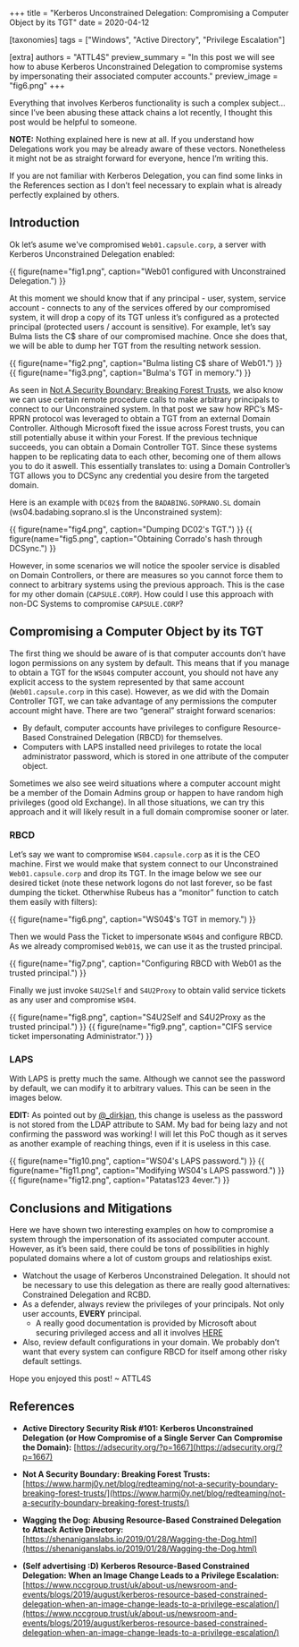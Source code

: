 +++
title = "Kerberos Unconstrained Delegation: Compromising a Computer Object by its TGT"
date = 2020-04-12

[taxonomies]
tags = ["Windows", "Active Directory", "Privilege Escalation"]

[extra]
authors = "ATTL4S"
preview_summary = "In this post we will see how to abuse Kerberos Unconstrained Delegation to compromise systems by impersonating their associated computer accounts."
preview_image = "fig6.png"
+++

Everything that involves Kerberos functionality is such a complex subject… since I’ve been abusing these attack chains a lot recently, I thought this post would be helpful to someone.

**NOTE:** Nothing explained here is new at all. If you understand how Delegations work you may be already aware of these vectors. Nonetheless it might not be as straight forward for everyone, hence I’m writing this.

If you are not familiar with Kerberos Delegation, you can find some links in the References section as I don’t feel necessary to explain what is already perfectly explained by others.


## Introduction

Ok let’s asume we've compromised `Web01.capsule.corp`, a server with Kerberos Unconstrained Delegation enabled:

{{ figure(name="fig1.png", caption="Web01 configured with Unconstrained Delegation.") }}

<!-- more -->

At this moment we should know that if any principal - user, system, service account - connects to any of the services offered by our compromised system, it will drop a copy of its TGT unless it’s configured as a protected principal (protected users / account is sensitive). 
For example, let’s say Bulma lists the C$ share of our compromised machine. Once she does that, we will be able to dump her TGT from the resulting network session.

{{ figure(name="fig2.png", caption="Bulma listing C$ share of Web01.") }}
{{ figure(name="fig3.png", caption="Bulma's TGT in memory.") }}

As seen in [Not A Security Boundary: Breaking Forest Trusts](https://www.harmj0y.net/blog/redteaming/not-a-security-boundary-breaking-forest-trusts/), we also know we can use certain remote procedure calls to make arbitrary principals to connect to our Unconstrained system. In that post we saw how RPC’s MS-RPRN protocol was leveraged to obtain a TGT from an external Domain Controller. Although Microsoft fixed the issue across Forest trusts, you can still potentially abuse it within your Forest. 
If the previous technique succeeds, you can obtain a Domain Controller TGT. Since these systems happen to be replicating data to each other, becoming one of them allows you to do it aswell. This essentially translates to: using a Domain Controller’s TGT allows you to DCSync any credential you desire from the targeted domain.

Here is an example with `DC02$` from the `BADABING.SOPRANO.SL` domain (ws04.badabing.soprano.sl is the Unconstrained system):

{{ figure(name="fig4.png", caption="Dumping DC02's TGT.") }}
{{ figure(name="fig5.png", caption="Obtaining Corrado's hash through DCSync.") }}

However, in some scenarios we will notice the spooler service is disabled on Domain Controllers, or there are measures so you cannot force them to connect to arbitrary systems using the previous approach. This is the case for my other domain (`CAPSULE.CORP`).
How could I use this approach with non-DC Systems to compromise `CAPSULE.CORP`? 


## Compromising a Computer Object by its TGT

The first thing we should be aware of is that computer accounts don’t have logon permissions on any system by default. This means that if you manage to obtain a TGT for the `WS04$` computer account, you should not have any explicit access to the system represented by that same account (`Web01.capsule.corp` in this case). 
However, as we did with the Domain Controller TGT, we can take advantage of any permissions the computer account might have. There are two “general” straight forward scenarios:
- By default, computer accounts have privileges to configure Resource-Based Constrained Delegation (RBCD) for themselves. 
- Computers with LAPS installed need privileges to rotate the local administrator password, which is stored in one attribute of the computer object.

Sometimes we also see weird situations where a computer account might be a member of the Domain Admins group or happen to have random high privileges (good old Exchange). In all those situations, we can try this approach and it will likely result in a full domain compromise sooner or later.


### RBCD

Let’s say we want to compromise `WS04.capsule.corp` as it is the CEO machine. First we would make that system connect to our Unconstrained `Web01.capsule.corp` and drop its TGT. In the image below we see our desired ticket (note these network logons do not last forever, so be fast dumping the ticket. Otherwhise Rubeus has a “monitor” function to catch them easily with filters): 

{{ figure(name="fig6.png", caption="WS04$'s TGT in memory.") }}

Then we would Pass the Ticket to impersonate `WS04$` and configure RBCD. As we already compromised `Web01$`, we can use it as the trusted principal.

{{ figure(name="fig7.png", caption="Configuring RBCD with Web01 as the trusted principal.") }}

Finally we just invoke `S4U2Self` and `S4U2Proxy` to obtain valid service tickets as any user and compromise `WS04`.

{{ figure(name="fig8.png", caption="S4U2Self and S4U2Proxy as the trusted principal.") }}
{{ figure(name="fig9.png", caption="CIFS service ticket impersonating Administrator.") }}


### LAPS

With LAPS is pretty much the same. Although we cannot see the password by default, we can modify it to arbitrary values. This can be seen in the images below.

**EDIT:** As pointed out by [@_dirkjan](https://twitter.com/_dirkjan), this change is useless as the password is not stored from the LDAP attribute to SAM. My bad for being lazy and not confirming the password was working!
I will let this PoC though as it serves as another example of reaching things, even if it is useless in this case.

{{ figure(name="fig10.png", caption="WS04's LAPS password.") }}
{{ figure(name="fig11.png", caption="Modifying WS04's LAPS password.") }}
{{ figure(name="fig12.png", caption="Patatas123 4ever.") }}


## Conclusions and Mitigations

Here we have shown two interesting examples on how to compromise a system through the impersonation of its associated computer account. However, as it’s been said, there could be tons of possibilities in highly populated domains where a lot of custom groups and relatioships exist.
- Watchout the usage of Kerberos Unconstrained Delegation. It should not be necessary to use this delegation as there are really good alternatives: Constrained Delegation and RCBD.
- As a defender, always review the privileges of your principals. Not only user accounts, **EVERY** principal.
    - A really good documentation is provided by Microsoft about securing privileged access and all it involves [HERE](https://docs.microsoft.com/en-us/windows-server/identity/securing-privileged-access/securing-privileged-access-reference-material) 
- Also, review default configurations in your domain. We probably don’t want that every system can configure RBCD for itself among other risky default settings.

Hope you enjoyed this post!
~ ATTL4S



## References

- **Active Directory Security Risk #101: Kerberos Unconstrained Delegation (or How Compromise of a Single Server Can Compromise the Domain):** 
[https://adsecurity.org/?p=1667](https://adsecurity.org/?p=1667)

- **Not A Security Boundary: Breaking Forest Trusts:**
[https://www.harmj0y.net/blog/redteaming/not-a-security-boundary-breaking-forest-trusts/](https://www.harmj0y.net/blog/redteaming/not-a-security-boundary-breaking-forest-trusts/)

- **Wagging the Dog: Abusing Resource-Based Constrained Delegation to Attack Active Directory:** 
[https://shenaniganslabs.io/2019/01/28/Wagging-the-Dog.html](https://shenaniganslabs.io/2019/01/28/Wagging-the-Dog.html)

- **(Self advertising :D) Kerberos Resource-Based Constrained Delegation: When an Image Change Leads to a Privilege Escalation:** 
[https://www.nccgroup.trust/uk/about-us/newsroom-and-events/blogs/2019/august/kerberos-resource-based-constrained-delegation-when-an-image-change-leads-to-a-privilege-escalation/](https://www.nccgroup.trust/uk/about-us/newsroom-and-events/blogs/2019/august/kerberos-resource-based-constrained-delegation-when-an-image-change-leads-to-a-privilege-escalation/)
